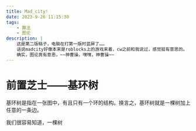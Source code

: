 ```yaml
---
title: Mad_city!
date: 2023-9-26 11:15:30
tags: 
    - 算法
    - 图论
description: |
    这是第二版稿子，电脑在打第一版时蓝屏了……
    话说madcity好像本来是roblocks上的游戏来着，cw之前和我说过，感觉挺有意思的。
    确实，图论真有意思，~~神曹操，嘿嘿，神曹操~~
---
```


# 前置芝士——基环树

基环树是指在一张图中，有且只有一个环的结构。换言之，基环树就是一棵树加上任意的一条边。

我们很容易知道，一棵树